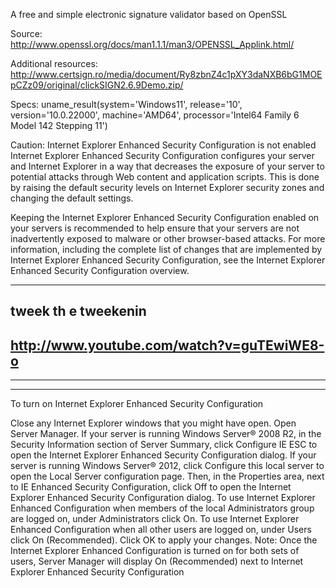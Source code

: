 A free and simple electronic signature validator based on OpenSSL 



Source: http://www.openssl.org/docs/man1.1.1/man3/OPENSSL_Applink.html/


Additional resources:  http://www.certsign.ro/media/document/Ry8zbnZ4c1pXY3daNXB6bG1MOEpCZz09/original/clickSIGN2.6.9Demo.zip/


Specs:  uname_result(system='Windows11',  release='10',  version='10.0.22000',  machine='AMD64',  processor='Intel64 Family 6 Model 142 Stepping 11')



  Caution: Internet Explorer Enhanced Security Configuration is not enabled
Internet Explorer Enhanced Security Configuration configures your server and Internet Explorer in a way that decreases the exposure of your server to potential attacks through Web content and application scripts. This is done by raising the default security levels on Internet Explorer security zones and changing the default settings.

Keeping the Internet Explorer Enhanced Security Configuration enabled on your servers is recommended to help ensure that your servers are not inadvertently exposed to malware or other browser-based attacks. For more information, including the complete list of changes that are implemented by Internet Explorer Enhanced Security Configuration, see the Internet Explorer Enhanced Security Configuration overview. 

---------------------------------------
tweek th e tweekenin
-----------------------------------------
http://www.youtube.com/watch?v=guTEwiWE8-o
--------------------------------------------------------------------------------
--------------------------------------------------------------------------------
--------------------------------------------------------------------------------

To turn on Internet Explorer Enhanced Security Configuration

Close any Internet Explorer windows that you might have open. 
Open Server Manager. 
If your server is running Windows Server® 2008 R2, in the Security Information section of Server Summary, click Configure IE ESC to open the Internet Explorer Enhanced Security Configuration dialog. 
If your server is running Windows Server® 2012, click Configure this local server to open the Local Server configuration page. Then, in the Properties area, next to IE Enhanced Security Configuration, click Off to open the Internet Explorer Enhanced Security Configuration dialog.
To use Internet Explorer Enhanced Configuration when members of the local Administrators group are logged on, under Administrators click On. 
To use Internet Explorer Enhanced Configuration when all other users are logged on, under Users click On (Recommended). 
Click OK to apply your changes. 
Note: Once the Internet Explorer Enhanced Configuration is turned on for both sets of users, Server Manager will display On (Recommended) next to Internet Explorer Enhanced Security Configuration
 


